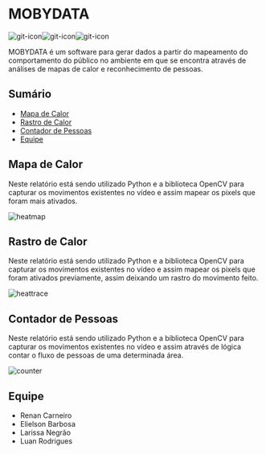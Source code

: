 # MOBYDATA
![git-icon](https://img.icons8.com/clouds/100/000000/crowd.png)![git-icon](https://img.icons8.com/clouds/100/000000/heat-map.png)![git-icon](https://img.icons8.com/clouds/100/000000/treasure-map.png)

MOBYDATA é um software para gerar dados a partir do mapeamento do comportamento do público no ambiente em que se encontra através de análises de mapas de calor e reconhecimento de pessoas.

## Sumário

  - [Mapa de Calor](#mapa-de-calor)
  - [Rastro de Calor](#rastro-de-calor)
  - [Contador de Pessoas](#contador-de-pessoas)
  - [Equipe](#equipe)

## Mapa de Calor 

Neste relatório está sendo utilizado Python e a biblioteca OpenCV para capturar os movimentos existentes no vídeo e assim mapear os pixels que foram 
mais ativados.

![heatmap](heat-map.gif)

## Rastro de Calor 

Neste relatório está sendo utilizado Python e a biblioteca OpenCV para capturar os movimentos existentes no vídeo e assim mapear os pixels que foram ativados previamente, assim deixando um rastro do movimento feito.

![heattrace](heat-trace.gif)

## Contador de Pessoas 

Neste relatório está sendo utilizado Python e a biblioteca OpenCV para capturar os movimentos existentes no vídeo e assim através de lógica contar o fluxo de pessoas de uma determinada área.

![counter](counter.gif)

## Equipe

* Renan Carneiro
* Elielson Barbosa
* Larissa Negrão
* Luan Rodrigues